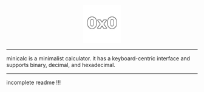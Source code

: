 <p align="center">
    <img src="https://github.com/o7Moon/minicalc/raw/main/icon.png" width = 100>
</p>

---
minicalc is a minimalist calculator. it has a keyboard-centric interface and supports binary, decimal, and hexadecimal.
***
incomplete readme !!!
